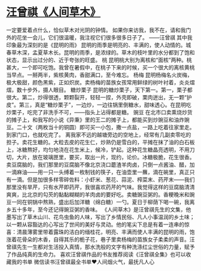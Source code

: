 # [汪曾祺《人间草木》](https://github.com/platojobs/SFLOG/issues/199)



一定要爱着点什么，恰似草木对光阴的钟情。
如果你来访我，我不在，请和我门外的花坐一会儿，它们很温暖，我注视它们很多很多日子了。
——汪曾祺
其中我印象最为深刻的是《昆明的雨》
昆明的雨季是明亮的、丰满的，使人动情的。城春草木深，孟夏草木长。昆明的雨季，是浓绿的。草木的枝叶里的水分都到了饱和状态，显示出过分的、近于夸张的旺盛。
桃
昆明桃大别为离核和“面核”两种。桃甚大，一个即可吃饱。我曾在暑假中，在桃子下来的时候，买一个很大的离核黄桃当早点。一掰两半，紫核黄肉，香甜满口，至今难忘。
杨梅
昆明杨梅名火炭梅，极大极甜，颜色黑紫，正如炽炭。卖杨梅的苗族女孩常用鲜绿的树叶衬着，炎炎熠熠，数十步外，摄人眼目。
糖炒栗子
昆明的糖炒栗子，天下第一。第一，栗子都很大。第二，炒得很透，颗颗裂开，轻轻一捏，外壳即破，栗肉迸出，无一颗“护皮”。第三，真是“糖炒栗子”，一边炒，一边往锅里倒糖水，甜味透心。在昆明吃炒栗子，吃完了非洗手不可，——指头上沾得都是糖。
豌豆
在北市口卖熏烧炒货的摊子上，和我写的小说《异秉》里的王二的摊子上，都能买到炒豌豆和油炸豌豆。二十文（两枚当十的铜圆）即可买一小包，撒一点盐，一路上吃着往家里走。到家门口，也就吃完了。
离我家不远的越塘旁边的空地上，经常有几副卖零吃的担子。卖花生糖的。大粒去皮的花生仁，炒熟仍是雪白的，平摊在抹了油的白石板上，冰糖熬好，均匀地浇在花生米上，候冷，铲起。这种花生糖晶亮透明，不用刀切，大片，放在玻璃匣里，要买，取出一片，现约，论价。冰糖极脆，花生很香。卖豆腐脑的，我们那里的豆腐脑不像北京浇口蘑渣羊肉卤，只倒一点酱油、醋，加一滴麻油——用一只一头缚着一枚制钱的筷子，在油壶里一蘸，滴在碗里，真正只有一滴。但是加很多样零碎佐料：小虾米、葱花、蒜泥、榨菜末、药芹末——我们那里没有旱芹，只有水芹即药芹，我很喜欢药芹的气味。我觉得这样的豆腐脑清清爽爽，比北京的勾芡的黏黏糊糊的羊肉卤的要好吃。卖糖豌豆粥的。香粳晚米和豌豆一同在铜锅中熬熟，盛出后加洋糖（绵白糖）一勺。夏日于柳荫下喝一碗，我离乡五十多年，至今还记得豌豆粥的香味。
《人间草木》是汪曾祺先生的文集，他墨写出了草木山川、花鸟虫鱼的人味，写出了乡情民俗、凡人小事温润的乡土味；以一颗从容豁达的心写出了世间的美好与灵动。他的笔尖下总是有着一连串的惊喜：清晨薄雾里带着露珠的洁白的缅桂花，明亮、丰满而使人丰满的昆明的雨，饱涨着花骨朵的木香，自得其乐的栀子花，巷子里卖杨梅的苗族女子柔柔的声音。汪曾祺先生一生都对生活投入真情，那水洗般的文字有种洗涤红尘世俗的力量，赋予了作品纯真的生命力。
喜欢汪曾祺作品的书友推荐阅读《汪曾祺全集》也可以收藏我的书单 微信读书汪曾祺最全书单♥人间烟火气，最抚凡人心